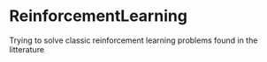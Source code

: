 # ReinforcementLearning
Trying to solve classic reinforcement learning problems found in the litterature
